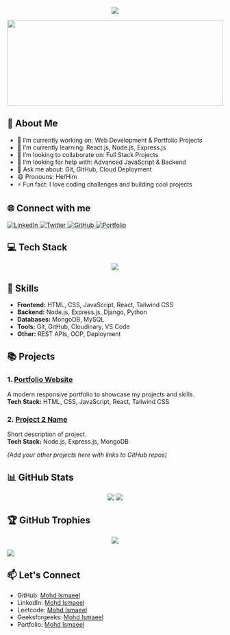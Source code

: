 <div align="center">
  <img src="https://readme-typing-svg.herokuapp.com/?lines=Hi+👋,+I'm+Mohd+Ismaeel;MERN+Stack+Developer;&center=true&width=500&height=45">
</div>

<p align="center">
  <img src="https://media2.giphy.com/media/v1.Y2lkPTc5MGI3NjExb2Rpd2c3dTg5c285dmFpYjcxeXlpbW03YnQyNW90MXB2Yjdic2xmeCZlcD12MV9pbnRlcm5hbF9naWZfYnlfaWQmY3Q9Zw/5GS13A3jXN9xSQF6HL/giphy.gif" width="100%" height="200"/>
</p>

## 💫 About Me

- 🔭 I’m currently working on: Web Development & Portfolio Projects  
- 🌱 I’m currently learning: React.js, Node.js, Express.js  
- 👯 I’m looking to collaborate on: Full Stack Projects  
- 🤔 I’m looking for help with: Advanced JavaScript & Backend  
- 💬 Ask me about: Git, GitHub, Cloud Deployment   
- 😄 Pronouns: He/Him  
- ⚡ Fun fact: I love coding challenges and building cool projects

## 🌐 Connect with me

<p align="left">
  <a href="https://www.linkedin.com/in/mohdismaeel/">
    <img src="https://img.shields.io/badge/LinkedIn-%230077B5.svg?logo=linkedin&logoColor=white" alt="LinkedIn">
  </a>
  <a href="https://twitter.com/mohdismaeel">
    <img src="https://img.shields.io/badge/Twitter-%231DA1F2.svg?logo=twitter&logoColor=white" alt="Twitter">
  </a>
  <a href="https://github.com/mohdismaeel">
    <img src="https://img.shields.io/badge/GitHub-black?logo=github&logoColor=white" alt="GitHub">
  </a>
  <a href="https://www.mohdismaeel.me">
    <img src="https://img.shields.io/badge/Portfolio-mohdismaeel.me-1abc9c?logo=Google-Chrome&logoColor=white" alt="Portfolio">
  </a>
</p>

## 💻 Tech Stack

<p align="center">
  <img src="https://skillicons.dev/icons?i=js,html,css,react,nodejs,express,mongodb,git,python,django,mysql,tailwind" />
</p>

## 🚀 Skills

- **Frontend:** HTML, CSS, JavaScript, React, Tailwind CSS  
- **Backend:** Node.js, Express.js, Django, Python  
- **Databases:** MongoDB, MySQL  
- **Tools:** Git, GitHub, Cloudinary, VS Code  
- **Other:** REST APIs, OOP, Deployment  

## 📚 Projects

### 1. **[Portfolio Website](https://www.mohdismaeel.me)**
A modern responsive portfolio to showcase my projects and skills.  
**Tech Stack:** HTML, CSS, JavaScript, React, Tailwind CSS

### 2. **[Project 2 Name](#)**
Short description of project.  
**Tech Stack:** Node.js, Express.js, MongoDB  

*(Add your other projects here with links to GitHub repos)*

## 📊 GitHub Stats

<p align="center">
  <img src="https://github-readme-stats.vercel.app/api?username=ismaeelkhaleel&theme=dark&show_icons=true" />
  <img src="https://github-readme-streak-stats.herokuapp.com/?user=ismaeelkhaleel&theme=dark" />
</p>

## 🏆 GitHub Trophies

<p align="center">
  <img src="https://github-profile-trophy.vercel.app/?username=ismaeelkhaleel&theme=darkhub&no-frame=true&row=1&column=6" />
</p>

[![](https://visitcount.itsvg.in/api?id=mohdismaeel&icon=0&color=0)](https://visitcount.itsvg.in)

## 📫 Let's Connect

- GitHub: [Mohd Ismaeel](https://github.com/ismaeelkhaleel)  
- LinkedIn: [Mohd Ismaeel](https://www.linkedin.com/in/mohd-ismaeel/)
- Leetcode: [Mohd Ismaeel](https://leetcode.com/u/Mohd_Ismaeel/)
- Geeksforgeeks: [Mohd Ismaeel](https://www.geeksforgeeks.org/user/pmohd2/)
- Portfolio: [Mohd Ismaeel](https://www.mohdismaeel.me)
